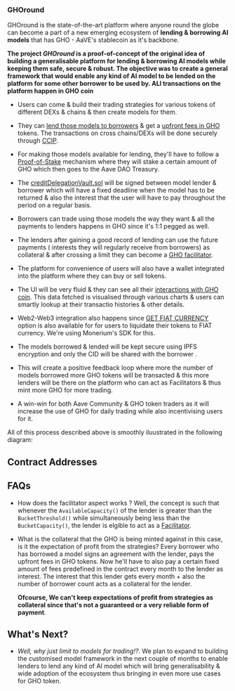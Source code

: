 ### GHOround

GHOround is the state-of-the-art platform where anyone round the globe can become a part of a new emerging ecosystem of **lending & borrowing AI models** 
that has GHO - AaVE's stablecoin as it's backbone.

**The project *GHOround* is a proof-of-concept of the original idea of building a generalisable platform for lending & borrowing AI models while keeping them safe, secure & robust. The objective was to create a general framework that would enable any kind of AI model to be lended on the platform for some other borrower to be used by. ALl transactions on the platform happen in GHO coin**

* Users can come & build their trading strategies for various tokens of different DEXs & chains & then create models for them.
  
* They can [lend those models to borrowers](https://github.com/VasuK111/Swallet/blob/88982bf2dd97fe9e7603ea6701d1bb62bb8b8aa1/contracts/lender_ccip.sol) & get a [upfront fees in GHO](https://github.com/VasuK111/Swallet/blob/88982bf2dd97fe9e7603ea6701d1bb62bb8b8aa1/contracts/borrower_ccip.sol) tokens.
  The transactions on cross chains/DEXs will be done securely through [CCIP](https://github.com/VasuK111/Swallet/blob/88982bf2dd97fe9e7603ea6701d1bb62bb8b8aa1/contracts/sendGHO_ccip.sol).
  
* For making those models available for lending, they'll have to follow a [Proof-of-Stake](https://github.com/VasuK111/Swallet/blob/88982bf2dd97fe9e7603ea6701d1bb62bb8b8aa1/contracts/StakingPOS.sol) mechanism
  where they will stake a certain amount of GHO which then goes to the Aave DAO Treasury.
  
* The [creditDelegationVault.sol](https://github.com/VasuK111/Swallet/blob/c4bfc3da43428c15962dc5c224301105fce16c78/contracts/creditDelegationVault.sol) will be signed between model lender & borrower which will have a fixed deadline when the model has to be returned & also the interest that the user will have to pay throughout the period on a regular basis.
  
* Borrowers can trade using those models the way they want & all the payments to lenders happens in GHO since it's 1:1 pegged as well.
  
* The lenders after gaining a good record of lending can use the future payments ( interests they will regularly receive from borrowers) as collateral & after crossing a limit they can become a [GHO facilitator](https://github.com/VasuK111/Swallet/blob/main/contracts/Facilitator.sol).
  
* The platform for convenience of users will also have a wallet integrated into the platform where they can buy or sell tokens.
  
* The UI will be very fluid & they can see all their [interactions with GHO coin](https://github.com/VasuK111/Swallet/blob/88982bf2dd97fe9e7603ea6701d1bb62bb8b8aa1/contracts/UIGHoDataProvider.sol). This data fetched is visualised through various charts & users can smartly lookup at their transactio histories & other details.
  
* Web2-Web3 integration also happens since [GET FIAT CURRENCY](https://github.com/VasuK111/Swallet/blob/88982bf2dd97fe9e7603ea6701d1bb62bb8b8aa1/getfiat.ts) option is also available for for users to liquidate their tokens to FIAT currency. We're using Monerium's SDK for this.

* The models borrowed & lended will be kept secure using IPFS encryption and only the CID will be shared with the borrower .

* This will create a positive feedback loop where more the number of models borrowed more GHO tokens will be transacted & this more lenders will be there on the platform who can act as Facilitators & thus mint more GHO for more trading.

* A win-win for both Aave Community & GHO token traders as it will increase the use of GHO for daily trading while also incentivising users for it.
  

All of this process described above is smoothly iluustrated in the following diagram:  

## Contract Addresses

## FAQs
* How does the facilitator aspect works ?
  Well, the concept is such that whenever the `AvailableCapacity()` of the lender is greater than the `BucketThreshold()` while simultaneously being less than the 
  `BucketCapacity()`, the lender is elgible to act as a [Facilitator](https://github.com/VasuK111/Swallet/blob/397ad13facf6ef6180964ab966de21a11739c1fa/contracts/Facilitator.sol).

* What is the collateral that the GHO is being minted against in this case, is it the expectation of profit from the strategies?
  Every borrower who has borrowed a model signs an agreement with the lender, pays the upfront fees in GHO tokens.
  Now he'll have to also pay a certain fixed amount of fees predefined in the contract every month to the lender as interest.
  The interest that this lender gets every month + also the number of borrower count acts as a collateral for the lender.

  **Ofcourse, We can't keep expectations of profit from strategies as collateral since that's not a guaranteed or a very reliable form of payment**.
 
## What's Next?
 * *Well, why just limit to models for trading!?*. We plan to expand to building the customised model framework in the next couple of months to enable lenders to lend any kind of AI model which will bring generalisability & wide adoption of the ecosystem thus bringing in even more use cases for GHO token.


